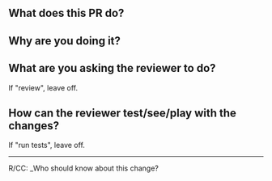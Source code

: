 What does this PR do?
---------------------

Why are you doing it?
---------------------

What are you asking the reviewer to do?
---------------------
If "review", leave off.

How can the reviewer test/see/play with the changes?
---------------------
If "run tests", leave off.

***
R/CC: _Who should know about this change?
